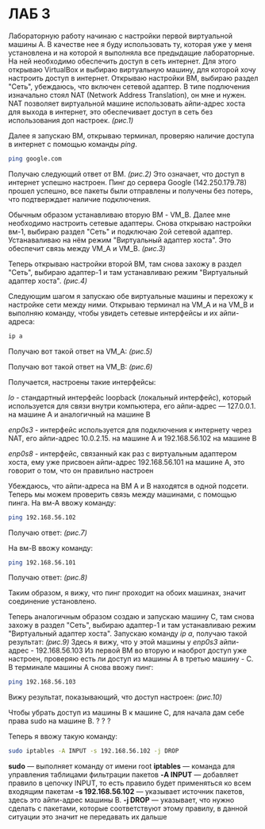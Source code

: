 # ЛАБ 3

Лабораторную работу начинаю с настройки первой виртуальной машины А. В качестве нее я буду использовать ту, которая уже у меня установлена и на которой я выполняла все предыдащие лабораторные. На ней необходимо обеспечить доступ в сеть интернет. Для этого открываю VirtualBox и выбираю виртуальную машину, для которой хочу настроить доступ в интернет. Открываю настройки ВМ, выбираю раздел "Сеть", убеждаюсь, что включен сетевой адаптер. В типе подлючения изначально стоял NAT (Network Address Translation), он мне и нужен. NAT позволяет виртуальной машине использовать айпи-адрес хоста для выхода в интернет, это обеспечивает доступ в сеть без использования доп настроек. *(рис.1)*

Далее я запускаю ВМ, открываю терминал, проверяю наличие доступа в интернет с помощью команды *ping*.
```bash
ping google.com
```
Получаю следующий ответ от ВМ. *(рис.2)* Это означает, что доступ в интернет успешно настроен. Пинг до сервера Google (142.250.179.78) прошел успешно, все пакеты были отправлены и получены без потерь, что подтверждает наличие подключения.

Обычным образом устанавливаю вторую ВМ - VM_B. Далее мне необходимо настроить сетевые адаптеры. Снова открываю настройки вм-1, выбираю раздел "Сеть" и подключаю 2ой сетевой адаптер. Устанаваливаю на нём режим "Виртуальный адаптер хоста". Это обеспечит связь между VM_A и VM_B. *(рис.3)*

Теперь открываю настройки второй ВМ, там снова захожу в раздел "Сеть", выбираю адаптер-1 и там устанавливаю режим "Виртуальный адаптер хоста". *(рис.4)*

Следующим шагом я запускаю обе виртуальные машины и перехожу к настройке сети между ними.
Открываю терминал на VM_A и на VM_B и выполняю команду, чтобы увидеть сетевые интерфейсы и их айпи-адреса:
```bash
ip a
```
Получаю вот такой ответ на VM_A: *(рис.5)*

Получаю вот такой ответ на VM_B: *(рис.6)*

Получается, настроены такие интерфейсы:

*lo* - стандартный интерфейс loopback (локальный интерфейс), который используется для связи внутри компьютера, его айпи-адрес — 127.0.0.1. на машине А и аналогичный на машине В

*enp0s3* - интерфейс используется для подключения к интернету через NAT, его айпи-адрес 10.0.2.15. на машине А и 192.168.56.102 на машине В

*enp0s8* - интерфейс, связанный как раз с виртуальным адаптером хоста, ему уже присвоен айпи-адрес 192.168.56.101 на машине А, это говорит о том, что он правильно настроен

Убеждаюсь, что айпи-адреса на ВМ А и В находятся в одной подсети. Теперь мы можем проверить связь между машинами, с помощью пинга. 
На вм-А ввожу команду:
```bash
ping 192.168.56.102
```
Получаю ответ: *(рис.7)*

На вм-B ввожу команду:
```bash
ping 192.168.56.101
```

Получаю ответ: *(рис.8)*

Таким образом, я вижу, что пинг проходит на обоих машинах, значит соединение установлено.

Теперь аналогичным образом создаю и запускаю машину С, там снова захожу в раздел "Сеть", выбираю адаптер-1 и там устанавливаю режим "Виртуальный адаптер хоста".
Запускаю команду *ip a*, получаю такой результат: *(рис.9)*
Здесь я вижу, что у этой машины у *enp0s3* айпи-адрес - 192.168.56.103
Из первой ВМ во вторую и наоброт доступ уже настроен, проверяю есть ли доступ из машины А в третью машину - С. В терминале машины А снова ввожу пинг:
```bash
ping 192.168.56.103
```
Вижу результат, показывающий, что доступ настроен: *(рис.10)*

Чтобы убрать доступ из машины В к машине С, для начала дам себе права sudo на машине В.
?
?
?

Теперь я ввожу такую команду: 
```bash
sudo iptables -A INPUT -s 192.168.56.102 -j DROP

```
**sudo** — выполняет команду от имени root
**iptables** — команда для управления таблицами фильтрации пакетов
**-A INPUT** — добавляет правило в цепочку INPUT, то есть правило будет применяться ко всем входящим пакетам
**-s 192.168.56.102** — указывает источник пакетов, здесь это айпи-адрес машины B.
**-j DROP** — указывает, что нужно сделать с пакетами, которые соответствуют этому правилу, в данной ситуации это значит не передавать их дальше
